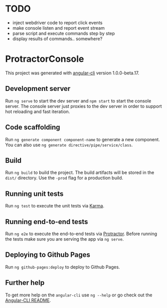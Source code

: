 # TODO
  - inject webdriver code to report click events
  - make console listen and report event stream
  - parse script and execute commands step by step
  - display results of commands.. somewhere?

# ProtractorConsole

This project was generated with [angular-cli](https://github.com/angular/angular-cli) version 1.0.0-beta.17.

## Development server
Run `ng serve` to start the dev server and `npm start` to start the console server. The console
server just proxies to the dev server in order to support hot reloading and fast iteration.

## Code scaffolding

Run `ng generate component component-name` to generate a new component. You can also use `ng generate directive/pipe/service/class`.

## Build

Run `ng build` to build the project. The build artifacts will be stored in the `dist/` directory. Use the `-prod` flag for a production build.

## Running unit tests

Run `ng test` to execute the unit tests via [Karma](https://karma-runner.github.io).

## Running end-to-end tests

Run `ng e2e` to execute the end-to-end tests via [Protractor](http://www.protractortest.org/). 
Before running the tests make sure you are serving the app via `ng serve`.

## Deploying to Github Pages

Run `ng github-pages:deploy` to deploy to Github Pages.

## Further help

To get more help on the `angular-cli` use `ng --help` or go check out the [Angular-CLI README](https://github.com/angular/angular-cli/blob/master/README.md).

